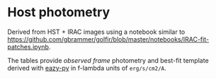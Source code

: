 Host photometry
==============

Derived from HST + IRAC images using a notebook similar to 
https://github.com/gbrammer/golfir/blob/master/notebooks/IRAC-fit-patches.ipynb.

The tables provide *observed frame* photometry and best-fit template derived
with [eazy-py](https://github.com/gbrammer/eazy-py) in f-lambda units of 
`erg/s/cm2/A`.